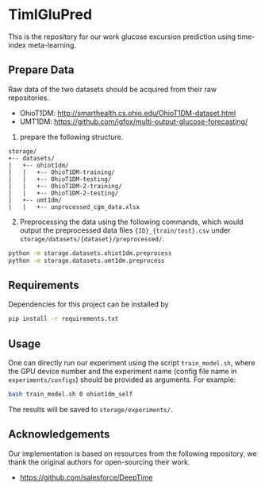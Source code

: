 # TimlGluPred
This is the repository for our work glucose excursion prediction using time-index meta-learning.
## Prepare Data
Raw data of the two datasets should be acquired from their raw repositories.

* OhioT1DM: http://smarthealth.cs.ohio.edu/OhioT1DM-dataset.html
* UMT1DM: https://github.com/igfox/multi-output-glucose-forecasting/

1. prepare the following structure.
```
storage/
+-- datasets/
|   +-- ohiot1dm/    
|   |   +-- OhioT1DM-training/
|   |   +-- OhioT1DM-testing/
|   |   +-- OhioT1DM-2-training/
|   |   +-- OhioT1DM-2-testing/
|   +-- umt1dm/
|   |   +-- unprocessed_cgm_data.xlsx
```
2. Preprocessing the data using the following commands, which would output the preprocessed data files `{ID}_{train/test}.csv` under `storage/datasets/{dataset}/preprocessed/`.
```bash
python -m storage.datasets.ohiot1dm.preprocess
python -m storage.datasets.umt1dm.preprocess
```

## Requirements

Dependencies for this project can be installed by
```bash
pip install -r requirements.txt
```

## Usage
One can directly run our experiment using the script `train_model.sh`, where the GPU device number and the experiment name (config file name in `experiments/configs`) should be provided as arguments. For example:
```bash
bash train_model.sh 0 ohiot1dm_self
```
The results will be saved to `storage/experiments/`.

## Acknowledgements
Our implementation is based on resources from the following repository, we thank the original
authors for open-sourcing their work.

* https://github.com/salesforce/DeepTime
